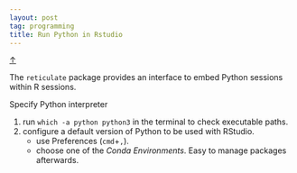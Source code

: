```yaml
---
layout: post
tag: programming
title: Run Python in Rstudio
---
```


<a class="top-link hide" href="#" id="js-top">↑</a>


The `reticulate` package provides an interface to embed Python sessions within R sessions.

Specify Python interpreter

1. run `which -a python python3` in the terminal to check executable paths.
2. configure a default version of Python to be used with RStudio.
   - use Preferences (`cmd`+`,`).
   - choose one of the *Conda Environments*. Easy to manage packages afterwards.